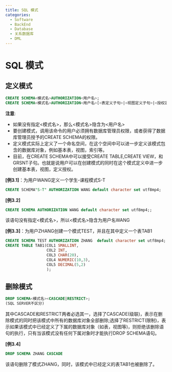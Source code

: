 ```yaml
---
title: SQL 模式
categories:
  - Software
  - BackEnd
  - Database
  - 关系数据库
  - DML
---
```

# SQL 模式

## 定义模式

```sql
CREATE SCHEMA<模式名>AUTHORIZATION<用户名>;
CREATE SCHEMA<模式名>AUTHORIZATION<用户名>[<表定义子句>|<视图定义子句>|<授权定义子句>][指定字符集];
```

**注意**:

- 如果没有指定<模式名>，那么<模式名>隐含为<用户名>
- 要创建模式，调用该命令的用户必须拥有数据库管理员权限，或者获得了数据库管理员授予的CREATE SCHEMA的权限。
- 定义模式实际上定义了一个命名空间，在这个空间中可以进一步定义该模式包含的数据库对象，例如基本表，视图，索引等。
- 目前，在CREATE SCHEMA中可以接受CREATE TABLE,CREATE VIEW，和GRSNT子句。也就是说用户可以在创建模式的同时在这个模式定义中进一步创建基本表，视图，定义授权。

**[例3.1]**：为用户WANG定义一个学生-课程模式S-T

```sql
CREATE SCHEMA"S-T" AUTHORIZATION WANG default character set utf8mp4;
```

**[例3.2]**

```sql
CREATE SCHEMA AUTHORIZATION WANG default character set utf8mp4;;
```

该语句没有指定<模式名>，所以<模式名>隐含为用户名WANG

**[例3.3]**：为用户ZHANG创建一个模式TEST，并且在其中定义一个表TAB1

```sql
CREATE SCHEMA TEST AUTHORIZATION ZHANG  default character set utf8mp4;
CREATE TABLE TAB1(COL1 SMALLINT,
				  COL2 INT,
				  COL3 CHAR(20),
				  COL4 NUMERIC(10,3),
				  COL5 DECIMAL(5,2)
				  );
```

## 删除模式

```sql
DROP SCHEMA<模式名><CASCADE|RESTRICT>;
(SQL SERVER不区分)
```

其中CASCADE和RESTRICT两者必选其一，选择了CASCADE(级联)，表示在删除模式的同时把该模式中所有的数据库对象全部删除;选择了RESTRICT(限制)，表示如果该模式中已经定义了下属的数据库对象（如表，视图等)，则拒绝该删除语句的执行，只有当该模式没有任何下属对象时才能执行DROP SCHEMA语句。

**[例3.4]**

```sql
DROP SCHEMA ZHANG CASCADE
```

该语句删除了模式ZHANG，同时，该模式中已经定义的表TAB1也被删除了。